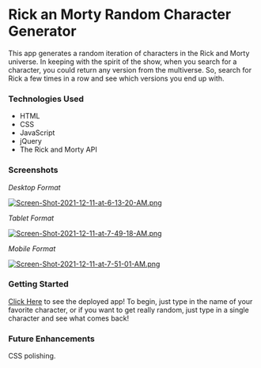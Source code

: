 # Rick an Morty Random Character Generator

This app generates a random iteration of characters in the Rick and Morty universe. In keeping with the spirit of the show, when you search for a character, you could return any version from the multiverse. So, search for Rick a few times in a row and see which versions you end up with.

### Technologies Used

- HTML
- CSS
- JavaScript
- jQuery
- The Rick and Morty API

### Screenshots

*Desktop Format*

[![Screen-Shot-2021-12-11-at-6-13-20-AM.png](https://i.postimg.cc/JhNXH0m0/Screen-Shot-2021-12-11-at-6-13-20-AM.png)](https://postimg.cc/3ywNPKkQ)


*Tablet Format*

[![Screen-Shot-2021-12-11-at-7-49-18-AM.png](https://i.postimg.cc/V67W5vBM/Screen-Shot-2021-12-11-at-7-49-18-AM.png)](https://postimg.cc/S2MMvyPN)


*Mobile Format*

[![Screen-Shot-2021-12-11-at-7-51-01-AM.png](https://i.postimg.cc/cJhQ5Czj/Screen-Shot-2021-12-11-at-7-51-01-AM.png)](https://postimg.cc/7CCG5HwM)

### Getting Started

[Click Here](https://relaxed-noether-400bbe.netlify.app/) to see the deployed app!
To begin, just type in the name of your favorite character, or if you want to get really random, just type in a single character and see what comes back! 

### Future Enhancements

CSS polishing.